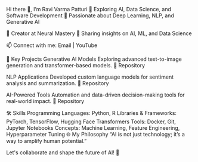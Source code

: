 Hi there 👋, I’m Ravi Varma Patturi
🔭 Exploring AI, Data Science, and Software Development
🌱 Passionate about Deep Learning, NLP, and Generative AI

🎥 Creator at Neural Mastery
📖 Sharing insights on AI, ML, and Data Science

📫 Connect with me: Email | YouTube

🔑 Key Projects
Generative AI Models
Exploring advanced text-to-image generation and transformer-based models.
🔗 Repository

NLP Applications
Developed custom language models for sentiment analysis and summarization.
🔗 Repository

AI-Powered Tools
Automation and data-driven decision-making tools for real-world impact.
🔗 Repository

🛠️ Skills
Programming Languages: Python, R
Libraries & Frameworks: PyTorch, TensorFlow, Hugging Face Transformers
Tools: Docker, Git, Jupyter Notebooks
Concepts: Machine Learning, Feature Engineering, Hyperparameter Tuning
🌐 My Philosophy
“AI is not just technology; it’s a way to amplify human potential.”

Let's collaborate and shape the future of AI! 🚀

